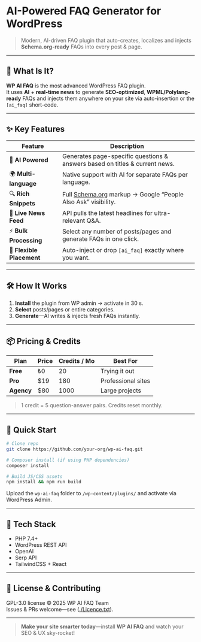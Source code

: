 # AI-Powered FAQ Generator for WordPress  
> Modern, AI-driven FAQ plugin that auto-creates, localizes and injects **Schema.org-ready** FAQs into every post & page.


---

## 🚀 What Is It?

**WP AI FAQ** is the most advanced WordPress FAQ plugin.  
It uses **AI** + **real-time news** to generate **SEO-optimized**, **WPML/Polylang-ready** FAQs and injects them anywhere on your site via auto-insertion or the `[ai_faq]` short-code.

---

## ✨ Key Features

| Feature | Description |
|---------|-------------|
| 🤖 **AI Powered** | Generates page-specific questions & answers based on titles & current news. |
| 🌍 **Multi-language** | Native support with AI for separate FAQs per language. |
| 🔍 **Rich Snippets** | Full [Schema.org](https://schema.org) markup → Google “People Also Ask” visibility. |
| 📰 **Live News Feed** | API pulls the latest headlines for ultra-relevant Q&A. |
| ⚡ **Bulk Processing** | Select any number of posts/pages and generate FAQs in one click. |
| 🧩 **Flexible Placement** | Auto-inject or drop `[ai_faq]` exactly where you want. |

---

## 🛠️ How It Works

1. **Install** the plugin from WP admin → activate in 30 s.  
2. **Select** posts/pages or entire categories.  
3. **Generate**—AI writes & injects fresh FAQs instantly.  


---

## 📦 Pricing & Credits

| Plan | Price | Credits / Mo | Best For |
|------|-------|--------------|----------|
| **Free** | ₺0 | 20 | Trying it out |
| **Pro** | $19 | 180 | Professional sites |
| **Agency** | $80 | 1000 | Large projects |

> 1 credit = 5 question-answer pairs. Credits reset monthly.

---

## 🏁 Quick Start

```bash
# Clone repo
git clone https://github.com/your-org/wp-ai-faq.git

# Composer install (if using PHP dependencies)
composer install

# Build JS/CSS assets
npm install && npm run build
```

Upload the `wp-ai-faq` folder to `/wp-content/plugins/` and activate via WordPress Admin.

---

## 🧪 Tech Stack

* PHP 7.4+  
* WordPress REST API  
* OpenAI 
* Serp API  
* TailwindCSS + React

---

## 📄 License & Contributing

GPL-3.0 license © 2025 WP AI FAQ Team  
Issues & PRs welcome—see ([./Licence.txt](https://www.gnu.org/licenses/gpl-3.0.html)).

---

> **Make your site smarter today**—install **WP AI FAQ** and watch your SEO & UX sky-rocket!
